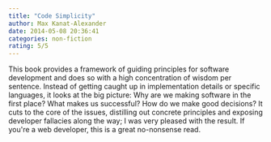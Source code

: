 ```yaml
---
title: "Code Simplicity"
author: Max Kanat-Alexander
date: 2014-05-08 20:36:41
categories: non-fiction
rating: 5/5
---
```


This book provides a framework of guiding principles for software development and does so with a high concentration of wisdom per sentence. Instead of getting caught up in implementation details or specific languages, it looks at the big picture: Why are we making software in the first place? What makes us successful? How do we make good decisions? It cuts to the core of the issues, distilling out concrete principles and exposing developer fallacies along the way; I was very pleased with the result. If you're a web developer, this is a great no-nonsense read.

